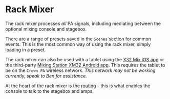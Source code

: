 # Rack Mixer

The rack mixer processes _all_ PA signals, including mediating between the optional mixing console and stagebox.

There are a range of presets saved in the `Scenes` section for common events. This is the most common way of using the rack mixer, simply loading in a preset.

The rack mixer can also be used with a tablet using the [X32 Mix iOS app](https://itunes.apple.com/gb/app/x32-mix/id542646451) or the third-party [Mixing Station XM32 Android app](https://play.google.com/store/apps/details?id=com.davidgiga1993.mixingstation&hl=en_GB). This requires the tablet to be on the `Crown PA` wireless network. _This network may not be working currently, speak to Ben for assistance._

At the heart of the rack mixer is the [routing](/docs/TheLivingRoom/Full_Instructions/Routing/Rack_Mixer) - this is what enables the console to talk to the stagebox and amps.
